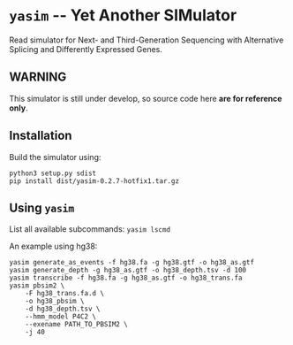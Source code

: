 # `yasim` -- Yet Another SIMulator

Read simulator for Next- and Third-Generation Sequencing with Alternative Splicing and Differently Expressed Genes.

## WARNING

This simulator is still under develop, so source code here **are for reference only**.

## Installation

Build the simulator using:

```shell
python3 setup.py sdist
pip install dist/yasim-0.2.7-hotfix1.tar.gz
```

## Using `yasim`

List all available subcommands: `yasim lscmd`

An example using hg38:

```shell
yasim generate_as_events -f hg38.fa -g hg38.gtf -o hg38_as.gtf
yasim generate_depth -g hg38_as.gtf -o hg38_depth.tsv -d 100
yasim transcribe -f hg38.fa -g hg38_as.gtf -o hg38_trans.fa
yasim pbsim2 \
    -F hg38_trans.fa.d \
    -o hg38_pbsim \
    -d hg38_depth.tsv \
    --hmm_model P4C2 \
    --exename PATH_TO_PBSIM2 \
    -j 40
```
